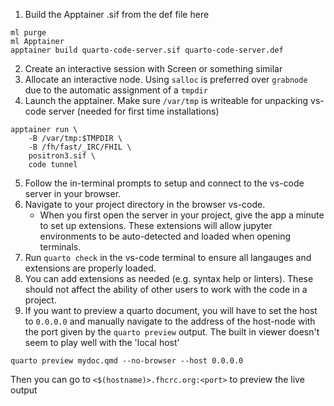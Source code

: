 1. Build the Apptainer .sif from the def file here
```
ml purge
ml Apptainer
apptainer build quarto-code-server.sif quarto-code-server.def
```
2. Create an interactive session with Screen or something similar
3. Allocate an interactive node. Using `salloc` is preferred over `grabnode` due to the automatic assignment of a `tmpdir`
4. Launch the apptainer. Make sure `/var/tmp` is writeable for unpacking vs-code server (needed for first time installations)
```
apptainer run \
    -B /var/tmp:$TMPDIR \
    -B /fh/fast/_IRC/FHIL \
    positron3.sif \
    code tunnel
```
5. Follow the in-terminal prompts to setup and connect to the vs-code server in your browser.
6. Navigate to your project directory in the browser vs-code.
    -  When you first open the server in your project, give the app a minute to set up extensions. These extensions will allow jupyter environments to be auto-detected and loaded when opening terminals.
7. Run `quarto check` in the vs-code terminal to ensure all langauges and extensions are properly loaded.
8. You can add extensions as needed (e.g. syntax help or linters). These should not affect the ability of other users to work with the code in a project. 
9. If you want to preview a quarto document, you will have to set the host to `0.0.0.0` and manually navigate to the address of the host-node with the port given by the `quarto preview` output. The built in viewer doesn't seem to play well with the 'local host'
```
quarto preview mydoc.qmd --no-browser --host 0.0.0.0
```
Then you can go to `<$(hostname)>.fhcrc.org:<port>` to preview the live output

